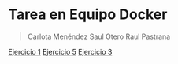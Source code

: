 # Tarea en Equipo Docker
> Carlota Menéndez 
> Saul Otero
> Raul Pastrana

[Ejercicio 1](https://github.com/carlotamdez96/TrabajoEquipoDocker/blob/main/Ejercicio%202%20-%20Almacenamiento/Ejercicio%202%20Almacenamiento%20-%20Portainer.md)
[Ejercicio 5](https://github.com/carlotamdez96/TrabajoEquipoDocker/blob/main/Ejercicio%205%20-%20Imagen%20con%20DockerFile/ImagenDockerFile.md)
[Ejercicio 3](https://github.com/carlotamdez96/TrabajoEquipoDocker/blob/main/Ejercicios%203%20-%20Redes/Ejercicios3-Redes.md)
